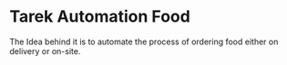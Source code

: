 # Tarek Automation Food

The Idea behind it is to automate the process of ordering food either on delivery or on-site.
